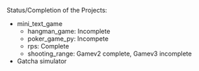 Status/Completion of the Projects:
- mini_text_game
  - hangman_game: Incomplete
  - poker_game_py: Incompete
  - rps: Complete
  - shooting_range: Gamev2 complete, Gamev3 incomplete
- Gatcha simulator